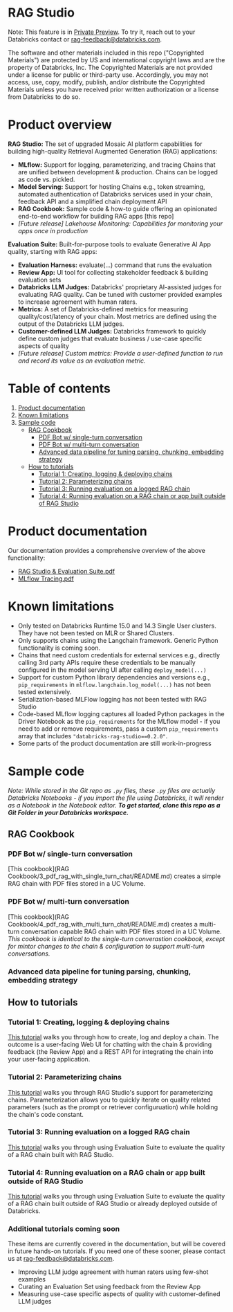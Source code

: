 # RAG Studio

Note: This feature is in [Private Preview](https://docs.databricks.com/en/release-notes/release-types.html). To try it, reach out to your Databricks contact or [rag-feedback@databricks.com](mailto:rag-feedback@databricks.com).

The software and other materials included in this repo ("Copyrighted Materials") are protected by US and international copyright laws and are the property of Databricks, Inc. The Copyrighted Materials are not provided under a license for public or third-party use. Accordingly, you may not access, use, copy, modify, publish, and/or distribute the Copyrighted Materials unless you have received prior written authorization or a license from Databricks to do so.

# Product overview

**RAG Studio:** The set of upgraded Mosaic AI platform capabilities for building high-quality Retrieval Augmented Generation (RAG) applications:
  - **MLflow:** Support for logging, parameterizing, and tracing Chains that are unified between development & production.  Chains can be logged as code vs. pickled.
  - **Model Serving:** Support for hosting Chains e.g., token streaming, automated authentication of Databricks services used in your chain, feedback API and a simplified chain deployment API
  - **RAG Cookbook:** Sample code & how-to guide offering an opinionated end-to-end workflow for building RAG apps [this repo]
  - *[Future release] Lakehouse Monitoring: Capabilities for monitoring your apps once in production*

**Evaluation Suite:** Built-for-purpose tools to evaluate Generative AI App quality, starting with RAG apps:
  - **Evaluation Harness:** evaluate(...) command that runs the evaluation
  - **Review App:** UI tool for collecting stakeholder feedback & building evaluation sets
  - **Databricks LLM Judges:** Databricks' proprietary AI-assisted judges for evaluating RAG quality.  Can be tuned with customer provided examples to increase agreement with human raters.
  - **Metrics:** A set of Databricks-defined metrics for measuring quality/cost/latency of your chain.  Most metrics are defined using the output of the Databricks LLM judges.
  - **Customer-defined LLM Judges:** Databricks framework to quickly define custom judges that evaluate business / use-case specific aspects of quality
  - *[Future release] Custom metrics: Provide a user-defined function to run and record its value as an evaluation metric.*

# Table of contents

1. [Product documentation](#product-documentation)
2. [Known limitations](#known-limitations)
3. [Sample code](#sample-code)
    - [RAG Cookbook](#rag-cookbook)
      - [PDF Bot w/ single-turn conversation](#pdf-bot-w-single-turn-conversation)
      - [PDF Bot w/ multi-turn conversation](#pdf-bot-w-multi-turn-cconversation)
      - [Advanced data pipeline for tuning parsing, chunking, embedding strategy](#advanced-data-pipeline-for-tuning-parsing-chunking-embedding-strategy)
    - [How to tutorials](#how-to-tutorials)
      - [Tutorial 1: Creating, logging & deploying chains](#tutorial-1-creating-logging-deploying-chains)
      - [Tutorial 2: Parameterizing chains](#tutorial-2-parameterizing-chains)
      - [Tutorial 3: Running evaluation on a logged RAG chain](#tutorial-3-running-evaluation-on-a-logged-rag-chain)
      - [Tutorial 4: Running evaluation on a RAG chain or app built outside of RAG Studio](#tutorial-4-running-evaluation-on-a-RAG-chain-or-app-built-outside-of-rag-studio)

# Product documentation

Our documentation provides a comprehensive overview of the above functionality:
- [RAG Studio & Evaluation Suite.pdf](<RAG Studio Overview Docs.pdf>)
- [MLflow Tracing.pdf](<Documentation/MLflow Tracing.pdf>)

# Known limitations

- Only tested on Databricks Runtime 15.0 and 14.3 Single User clusters.  They have not been tested on MLR or Shared Clusters.
- Only supports chains using the Langchain framework. Generic Python functionality is coming soon.
- Chains that need custom credentials for external services e.g., directly calling 3rd party APIs require these credentials to be manually configured in the model serving UI after calling `deploy_model(...)`
- Support for custom Python library dependencies and versions e.g., `pip_requirements` in `mlflow.langchain.log_model(...)` has not been tested extensively.
- Serialization-based MLFlow logging has not been tested with RAG Studio
- Code-based MLflow logging captures all loaded Python packages in the Driver Notebook as the `pip_requirements` for the MLflow model - if you need to add or remove requirements, pass a custom `pip_requirements` array that includes `"databricks-rag-studio==0.2.0"`.
- Some parts of the product documentation are still work-in-progress

# Sample code

*Note: While stored in the Git repo as `.py` files, these `.py` files are actually Databricks Notebooks - if you import the file using Databricks, it will render as a Notebook in the Notebook editor.  **To get started, clone this repo as a Git Folder in your Databricks workspace.***

## RAG Cookbook

### PDF Bot w/ single-turn conversation

[This cookbook](RAG Cookbook/3_pdf_rag_with_single_turn_chat/README.md) creates a simple RAG chain with PDF files stored in a UC Volume.  

### PDF Bot w/ multi-turn conversation

[This cookbook](RAG Cookbook/4_pdf_rag_with_multi_turn_chat/README.md) creates a multi-turn conversation capable RAG chain with PDF files stored in a UC Volume.  *This cookbook is identical to the single-turn converastion cookbook, except for mintor changes to the chain & configuration to support multi-turn conversations.*


### Advanced data pipeline for tuning parsing, chunking, embedding strategy

## How to tutorials

### Tutorial 1: Creating, logging & deploying chains

[This tutorial](Tutorials/1_hello_world/README.md) walks you through how to create, log and deploy a chain.  The outcome is a user-facing Web UI for chatting with the chain & providing feedback (the Review App) and a REST API for integrating the chain into your user-facing application.

### Tutorial 2: Parameterizing chains

[This tutorial](Tutorials/2_hello_world_parameterized/README.md) walks you through RAG Studio's support for parameterizing chains.  Parameterization allows you to quickly iterate on quality related parameters (such as the prompt or retriever configuruation) while holding the chain's code constant.

### Tutorial 3: Running evaluation on a logged RAG chain

[This tutorial](Tutorials/3_evaluation_of_existing_chains/README.md) walks you through using Evaluation Suite to evaluate the quality of a RAG chain built with RAG Studio.

### Tutorial 4: Running evaluation on a RAG chain or app built outside of RAG Studio

[This tutorial](Tutorials/4_evaluation_of_existing_chains/README.md) walks you through using Evaluation Suite to evaluate the quality of a RAG chain built outside of RAG Studio or already deployed outside of Databricks.

### Additional tutorials coming soon
These items are currently covered in the documentation, but will be covered in future hands-on tutorials.  If you need one of these sooner, please contact us at [rag-feedback@databricks.com](mailto:rag-feedback@databricks.com).

- Improving LLM judge agreement with human raters using few-shot examples
- Curating an Evaluation Set using feedback from the Review App
- Measuring use-case specific aspects of quality with customer-defined LLM judges
